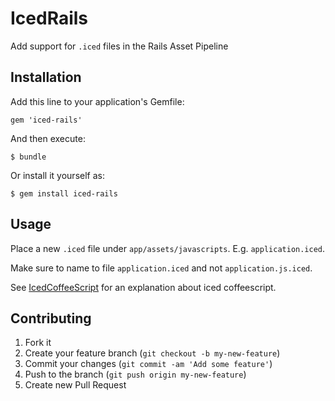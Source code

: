 # IcedRails

Add support for `.iced` files in the Rails Asset Pipeline

## Installation

Add this line to your application's Gemfile:

    gem 'iced-rails'

And then execute:

    $ bundle

Or install it yourself as:

    $ gem install iced-rails

## Usage

Place a new `.iced` file under `app/assets/javascripts`. E.g. `application.iced`.

Make sure to name to file `application.iced` and not `application.js.iced`.

See [IcedCoffeeScript][1] for an explanation about iced coffeescript.

## Contributing

1. Fork it
2. Create your feature branch (`git checkout -b my-new-feature`)
3. Commit your changes (`git commit -am 'Add some feature'`)
4. Push to the branch (`git push origin my-new-feature`)
5. Create new Pull Request


[1]:http://maxtaco.github.com/coffee-script/